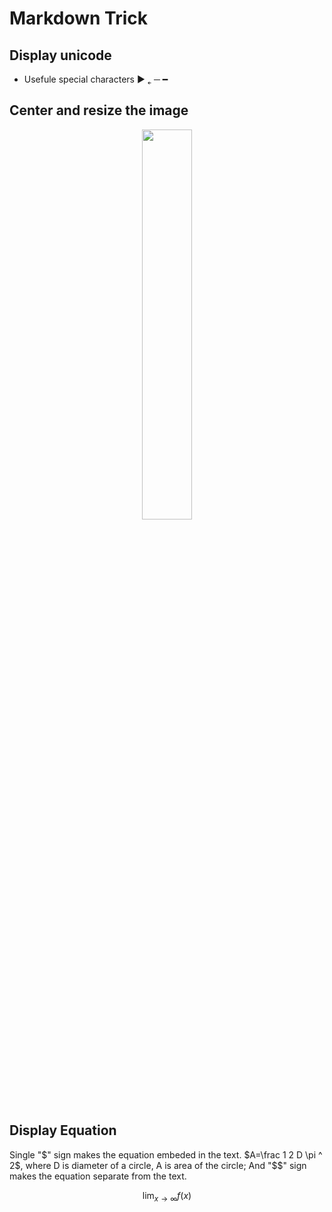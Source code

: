 # Markdown Trick

## Display unicode
* Usefule special characters
&#9658;
&#767;
&#9472;
&#x2501;

## Center and resize the image
<div>
<center><img src="sphere.png" style="width:40%;"/></center>
</div>

## Display Equation

Single "\$" sign makes the equation embeded in the text. $A=\frac 1 2 D \pi ^ 2$, where D is diameter of a circle, A is area of the circle;
And "$$" sign makes the equation separate from the text.

$$
\lim_{x\to\infty} f(x) \tag{1}
$$
